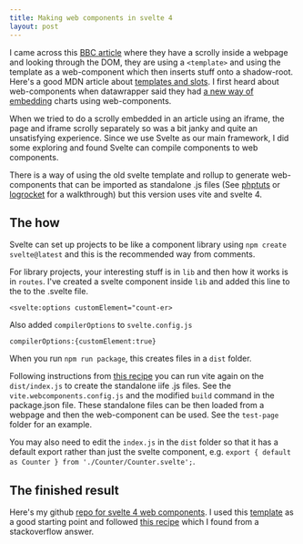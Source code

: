 ```yaml
---
title: Making web components in svelte 4 
layout: post
---
```

I came across this [BBC article](https://www.bbc.co.uk/news/uk-politics-67361138) where they have a scrolly inside a webpage and looking through the DOM, they are using a `<template>` and using the template as a web-component which then inserts stuff onto a shadow-root. Here's a good MDN article about [templates and slots](https://developer.mozilla.org/en-US/docs/Web/API/Web_components/Using_templates_and_slots). I first heard about web-components when datawrapper said they had [a new way of embedding](https://blog.datawrapper.de/web-component-embedding/) charts using web-components.


When we tried to do a scrolly embedded in an article using an iframe, the page and iframe scrolly separately so was a bit janky and quite an unsatisfying experience. Since we use Svelte as our main framework, I did some exploring and found Svelte can compile components to web components. 

There is a way of using the old svelte template and rollup to generate web-components that can be imported as standalone .js files (See [phptuts](https://phptuts.github.io/svelte-docs/webcomponents/) or [logrocket](https://blog.logrocket.com/build-web-components-svelte/#building-your-web-components) for a walkthrough) but this version uses vite and svelte 4.



## The how
Svelte can set up projects to be like a component library using `npm create svelte@latest` and this is the recommended way from comments. 

For library projects, your interesting stuff is in `lib` and then how it works is in `routes`. I've created a svelte component inside `lib` and added this line to the to the .svelte file.
```
<svelte:options customElement="count-er> 
```

Also added `compilerOptions` to `svelte.config.js`
```
compilerOptions:{customElement:true}
```

When you run `npm run package`, this creates files in a `dist` folder.

Following instructions from [this recipe](https://github.com/sveltejs/kit/issues/10320#issue-1789185724) you can run vite again on the `dist/index.js` to create the standalone iife .js files. See the `vite.webcomponents.config.js` and the modified `build` command in the package.json file. These standalone files can be then loaded from a webpage and then the web-component can be used. See the `test-page` folder for an example.

You may also need to edit the `index.js` in the `dist` folder so that it has a default export rather than just the svelte component, e.g. `export { default as Counter } from './Counter/Counter.svelte';`. 

## The finished result
Here's my github [repo for svelte 4 web components](https://github.com/henryjameslau/svelte-web-component). I used this [template](https://github.com/Tropix126/sveltekit-package-template/tree/master) as a good starting point and followed [this recipe](https://github.com/sveltejs/kit/issues/10320#issue-1789185724) which I found from a stackoverflow answer. 




